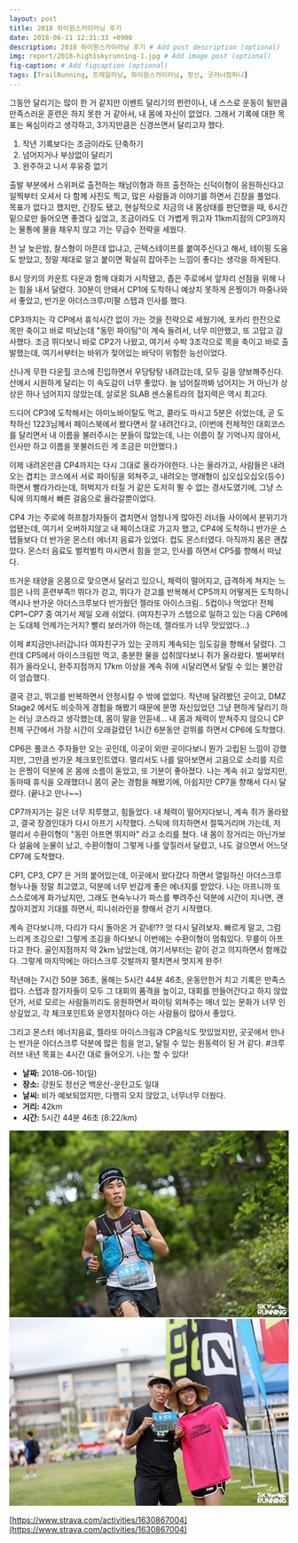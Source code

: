```yaml
---
layout: post
title: 2018 하이원스카이러닝 후기
date: 2018-06-11 12:31:33 +0900
description: 2018 하이원스카이러닝 후기 # Add post description (optional)
img: report/2018-high1skyrunning-1.jpg # Add image post (optional)
fig-caption: # Add figcaption (optional)
tags: [TrailRunning, 트레일러닝, 하이원스카이러닝, 정선, 굿러너컴퍼니]
---
```

그동안 달리기는 많이 한 거 같지만 이벤트 달리기의 펀런이나, 내 스스로 운동이 될만큼 만족스러운 훈련은 하지 못한 거 같아서, 내 몸에 자신이 없었다. 그래서 기록에 대한 목표는 욕심이라고 생각하고, 3가지만큼은 신경쓰면서 달리고자 했다. 

1) 작년 기록보다는 조금이라도 단축하기 
2) 넘어지거나 부상없이 달리기 
3) 완주하고 나서 후유증 없기 

출발 부분에서 스위퍼로 출전하는 채남이형과 하프 출전하는 신덕이형이 응원하신다고 일찍부터 오셔서 다 함께 사진도 찍고, 많은 사람들과 이야기를 하면서 긴장을 풀었다. 목표가 없다고 했지만, 긴장도 됐고, 현실적으로 지금의 내 몸상태를 판단했을 때, 6시간 밑으로만 들어오면 좋겠다 싶었고, 조금이라도 더 가볍게 뛰고자 11km지점의 CP3까지는 물통에 물을 채우지 않고 가는 무급수 전략을 세웠다. 

전 날 늦은밤, 찰스형이 아픈데 없냐고, 곤텍스테이프를 붙여주신다고 해서, 테이핑 도움도 받았고, 정말 제대로 알고 붙이면 확실히 잡아주는 느낌이 좋다는 생각을 하게된다. 

8시 망키의 카운트 다운과 함께 대회가 시작됐고, 좁은 주로에서 앞자리 선점을 위해 나는 힘을 내서 달렸다. 30분이 안돼서 CP1에 도착하니 예상치 못하게 은찡이가 마중나와서 좋았고, 반가운 아더스크루/미팔 스텝과 인사를 했다. 

CP3까지는 각 CP에서 휴식시간 없이 가는 것을 전략으로 세웠기에, 포카리 한잔으로 목만 축이고 바로 떠났는데 "동민 파이팅"이 계속 들려서, 너무 미안했고, 또 고맙고 감사했다. 조금 뛰다보니 바로 CP2가 나왔고, 여기서 수박 3조각으로 목을 축이고 바로 출발했는데, 여기서부터는 바위가 젖어있는 바닥이 위험한 능선이었다. 

신나게 무한 다운힐 코스에 진입하면서 우당탕탕 내려갔는데, 모두 길을 양보해주신다. 산에서 시원하게 달리는 이 속도감이 너무 좋았다. 늘 넘어질까봐 넘어지는 거 아닌가 상상은 하나 넘어지지 않았는데, 살로몬 SLAB 센스울트라의 접지력은 역시 최고다. 

드디어 CP3에 도착해서는 아미노바이탈도 먹고, 콜라도 마시고 5분은 쉬었는데, 곧 도착하신 1223님께서 페이스북에서 봤다면서 잘 내려간다고, (이번에 전체적인 대회코스를 달리면서 내 이름을 불러주시는 분들이 많았는데, 나는 이름이 잘 기억나지 않아서, 인사만 하고 이름을 못불러드린 게 조금은 미안했다.) 

이제 내려온만큼 CP4까지는 다시 그대로 올라가야한다. 나는 올라가고, 사람들은 내려오는 겹치는 코스에서 서로 파이팅을 외쳐주고, 내려오는 명래형이 십오십오십오(등수) 하면서 빨라가라는데, 허벅지가 터질 거 같은 도저히 뛸 수 없는 경사도였기에, 그냥 스틱에 의지해서 빠른 걸음으로 올라갈뿐이었다. 

CP4 가는 주로에 하프참가자들이 겹치면서 엄청나게 많아진 러너들 사이에서 분위기가 업됐는데, 여기서 오버하지않고 내 페이스대로 가고자 했고, CP4에 도착하니 반가운 스텝들보다 더 반가운 몬스터 에너지 음료가 있었다. 컵도 몬스터였다. 아직까지 몸은 괜찮았다. 몬스터 음료도 벌컥벌컥 마시면서 힘을 얻고, 인사를 하면서 CP5를 향해서 떠났다. 

뜨거운 태양을 온몸으로 맞으면서 달리고 있으니, 체력이 떨어지고, 급격하게 쳐지는 느낌은 나의 훈련부족!! 뛰다가 걷고, 뛰다가 걷고를 반복해서 CP5까지 어떻게든 도착하니 역시나 반가운 아더스크루보다 반가웠던 젤라또 아이스크림.. 5컵이나 먹었다! 전체 CP1~CP7 중 여기서 제일 오래 쉬었다. (여자친구가 스텝으로 일하고 있는 다음 CP6에는 도대체 언제가는거지? 빨리 보러가야 하는데, 젤라또가 너무 맛있었다...) 

이제 #지금만나러갑니다 여자친구가 있는 곳까지 계속되는 임도길을 향해서 달렸다. 그런데 CP5에서 아이스크림만 먹고, 충분한 물을 섭취않다보니 쥐가 올라왔다. 벌써부터 쥐가 올라오니, 완주지점까지 17km 이상을 계속 쥐에 시달리면서 달릴 수 있는 불안감이 엄습했다. 

결국 걷고, 뛰고를 반복하면서 안정시킬 수 밖에 없었다. 작년에 달려봤던 곳이고, DMZ Stage2 에서도 비슷하게 경험을 해봤기 때문에 분명 자신있었던 그냥 편하게 달리기 하는 러닝 코스라고 생각했는데, 몸이 말을 안듣네... 내 몸과 체력이 받쳐주지 않으니 CP 전체 구간에서 가장 시간이 오래걸렸던 1시간 6분동안 걷뛰를 하면서 CP6에 도착했다. 

CP6은 풀코스 주자들만 오는 곳인데, 이곳이 외딴 곳이다보니 뭔가 고립된 느낌이 강했지만, 그만큼 반가운 체크포인트였다. 멀리서도 나를 알아보면서 고음으로 소리를 지르는 은찡이 덕분에 온 몸에 소름이 돋았고, 또 기분이 좋아졌다. 나는 계속 쉬고 싶었지만, 동마때 휴식을 오래했더니 몸이 굳는 경험을 해봤기에, 아쉽지만 CP7을 향해서 다시 달렸다. (끝나고 만나~~) 

CP7까지가는 길은 너무 지루했고, 힘들었다. 내 체력이 떨어지다보니, 계속 쥐가 올라왔고, 결국 장경인대가 다시 아프기 시작했다. 스틱에 의지하면서 절뚝거리며 가는데, 저 멀리서 수환이형이 "동민 아프면 뛰지마" 라고 소리를 쳤다. 내 몸이 장거리는 아닌가보다 설움에 눈물이 났고, 수환이형이 그렇게 나를 앞질러서 달렸고, 나도 걸으면서 어느덧 CP7에 도착했다. 

CP1, CP3, CP7 은 거의 붙어있는데, 이곳에서 왔다갔다 하면서 열일하신 아더스크루형누나들 정말 최고였고, 덕분에 너무 반갑게 좋은 에너지를 받았다. 나는 아프니까 또 스스로에게 화가났지만, 그래도 현숙누나가 파스를 뿌려주신 덕분에 시간이 지나면, 괜찮아지겠지 기대를 하면서, 피니쉬라인을 향해서 걷기 시작했다. 

계속 걷다보니까, 다리가 다시 돌아온 거 같네!?? 엇 다시 달려보자. 빠르게 말고, 그럼 느리게 조깅으로! 그렇게 조깅을 하다보니 이번에는 수환이형이 멈춰있다. 무릎이 아프다고 한다. 골인지점까지 약 2km 남았는데, 여기서부터는 같이 걷고 의지하면서 함께갔다. 그렇게 마지막에는 아더스크루 깃발까지 펼치면서 멋지게 완주! 

작년에는 7시간 50분 36초, 올해는 5시간 44분 46초, 운동안한거 치고 기록은 만족스럽다. 스텝과 참가자들이 모두 그 대회의 품격을 높이고, 대회를 만들어간다고 하지 않았던가, 서로 모르는 사람들끼리도 응원하면서 파이팅 외쳐주는 매너 있는 문화가 너무 인상깊었고, 각 체크포인트와 운영지점마다 아는 사람들이 많아서 좋았다. 

그리고 몬스터 에너지음료, 젤라또 아이스크림과 CP음식도 맛있었지만, 곳곳에서 만나는 반가운 아더스크루 덕분에 많은 힘을 얻고, 달릴 수 있는 원동력이 된 거 같다. #크루러브 
내년 목표는 4시간 대로 들어오기. 나는 할 수 있다! 


- **날짜:** 2018-06-10(일) 
- **장소:** 강원도 정선군 백운산-운탄고도 일대 
- **날씨:** 비가 예보되었지만, 다행히 오지 않았고, 너무너무 더웠다. 
- **거리:** 42km 
- **시간:** 5시간 44분 46초 (8:22/km) 

![2018-high1skyrunning-1.jpg](/img/in-post/2018-high1skyrunning-1.jpg)
![2018-high1skyrunning-2.jpg](/img/in-post/2018-high1skyrunning-2.jpg)

[https://www.strava.com/activities/1630867004](https://www.strava.com/activities/1630867004)